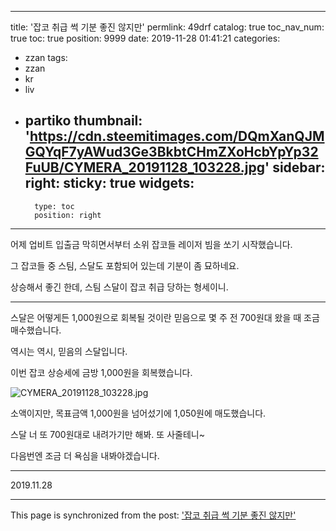 
---
title: '잡코 취급 썩 기분 좋진 않지만'
permlink: 49drf
catalog: true
toc_nav_num: true
toc: true
position: 9999
date: 2019-11-28 01:41:21
categories:
- zzan
tags:
- zzan
- kr
- liv
- partiko
thumbnail: 'https://cdn.steemitimages.com/DQmXanQJMGQYqF7yAWud3Ge3BkbtCHmZXoHcbYpYp32FuUB/CYMERA_20191128_103228.jpg'
sidebar:
    right:
        sticky: true
widgets:
    -
        type: toc
        position: right
---


어제 업비트 입출금 막히면서부터 소위 잡코들 레이저 빔을 쏘기 시작했습니다.

그 잡코들 중 스팀, 스달도 포함되어 있는데 기분이 좀 묘하네요.

상승해서 좋긴 한데, 스팀 스달이 잡코 취급 당하는 형세이니.

---

스달은 어떻게든 1,000원으로 회복될 것이란 믿음으로 몇 주 전 700원대 왔을 때 조금 매수했습니다.

역시는 역시, 믿음의 스달입니다.

이번 잡코 상승세에 금방 1,000원을 회복했습니다.

![CYMERA_20191128_103228.jpg](https://cdn.steemitimages.com/DQmXanQJMGQYqF7yAWud3Ge3BkbtCHmZXoHcbYpYp32FuUB/CYMERA_20191128_103228.jpg)

소액이지만, 목표금액 1,000원을 넘어섰기에 1,050원에 매도했습니다.

스달 너 또 700원대로 내려가기만 해봐. 또 사줄테니~

다음번엔 조금 더 욕심을 내봐야겠습니다.

---

2019.11.28

- - -

This page is synchronized from the post: ['잡코 취급 썩 기분 좋진 않지만'](https://steemit.com/@lucky2015/49drf)
